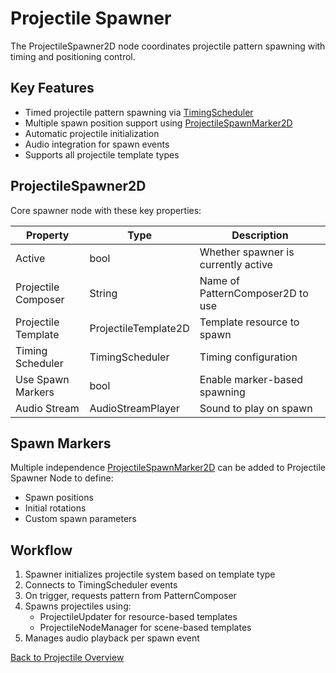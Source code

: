 # Projectile Spawner

The ProjectileSpawner2D node coordinates projectile pattern spawning with timing and positioning control.

## Key Features
- Timed projectile pattern spawning via [TimingScheduler](timing_scheduler.md)
- Multiple spawn position support using [ProjectileSpawnMarker2D](manual/spawn_marker.md)
- Automatic projectile initialization
- Audio integration for spawn events
- Supports all projectile template types

## ProjectileSpawner2D

Core spawner node with these key properties:

| Property | Type | Description |
|----------|------|-------------|
| Active | bool | Whether spawner is currently active |
| Projectile Composer | String | Name of PatternComposer2D to use |
| Projectile Template | ProjectileTemplate2D | Template resource to spawn |
| Timing Scheduler | TimingScheduler | Timing configuration |
| Use Spawn Markers | bool | Enable marker-based spawning |
| Audio Stream | AudioStreamPlayer | Sound to play on spawn |


## Spawn Markers
Multiple independence [ProjectileSpawnMarker2D](manual/spawn_marker.md) can be added to Projectile Spawner Node to define:
- Spawn positions
- Initial rotations
- Custom spawn parameters


## Workflow
1. Spawner initializes projectile system based on template type
2. Connects to TimingScheduler events
3. On trigger, requests pattern from PatternComposer
4. Spawns projectiles using:
   - ProjectileUpdater for resource-based templates
   - ProjectileNodeManager for scene-based templates
5. Manages audio playback per spawn event


[Back to Projectile Overview](projectile_overview.md)
